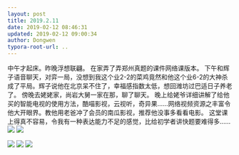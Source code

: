 ```yaml
---
layout: post
title: 2019.2.11
date: 2019-02-12 08:46:31
updated: 2019-02-12 09:00:34
author: Dongwen
typora-root-url: ..
---
```




中午才起床。昨晚浮想联翩。
在家弄了弄郑州真题的课件网络课版本。
下午和辉子语音聊天，对弈一局，没想到我这个业2-2的菜鸡竟然和他这个业6-2的大神杀成了平局。辉子说他在北京呆不住了，幸福感指数太低，想回潍坊过巴适日子养老了。
傍晚去姥姥家，尚岩大舅一家在那，聊了聊天。
晚上给姥爷详细讲解了给他买的智能电视的使用方法，酷喵影视，云视听，奇异果……网络视频资源之丰富令他大开眼界。教他用老爸冲了会员的南瓜影视，推荐他没事多看看电影。
这堂课上得真不容易，令我有一种表达能力不足的感觉，比给初学者讲快题要难得多……     ![](/img/in-post/p58009336.jpg)
![](/img/in-post/p58009335.jpg)

![](/img/in-post/p58009337.jpg)
![](/img/in-post/p58009339.jpg)
![](/img/in-post/p58009338.jpg)
